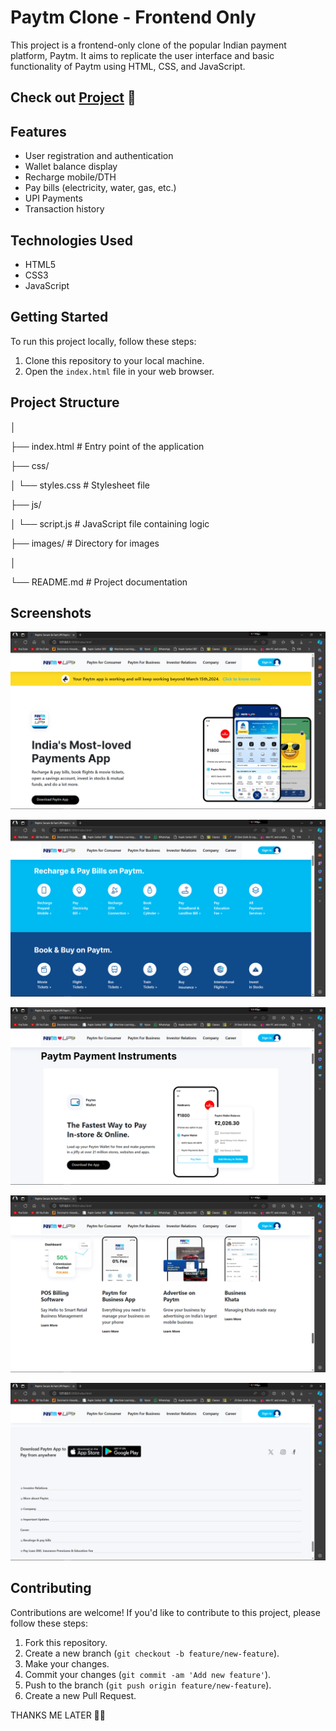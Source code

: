 # Paytm Clone - Frontend Only

This project is a frontend-only clone of the popular Indian payment platform, Paytm. It aims to replicate the user interface and basic functionality of Paytm using HTML, CSS, and JavaScript.

## Check out [Project](https://paytmclonebyvvv83.netlify.app/) 🔗

## Features

- User registration and authentication
- Wallet balance display
- Recharge mobile/DTH
- Pay bills (electricity, water, gas, etc.)
- UPI Payments
- Transaction history

## Technologies Used

- HTML5
- CSS3
- JavaScript

## Getting Started

To run this project locally, follow these steps:

1. Clone this repository to your local machine.
2. Open the `index.html` file in your web browser.

## Project Structure

│

├── index.html # Entry point of the application

├── css/

│ └── styles.css # Stylesheet file

├── js/

│ └── script.js # JavaScript file containing logic

├── images/ # Directory for images

│

└── README.md # Project documentation


## Screenshots

![Screenshot of website](./images/Screenshot%20(169).png)

![Screenshot of website](./images/Screenshot%20(170).png)

![Screenshot of website](./images/Screenshot%20(171).png)

![Screenshot of website](./images/Screenshot%20(172).png)

![Screenshot of website](./images/Screenshot%20(173).png)

## Contributing

Contributions are welcome! If you'd like to contribute to this project, please follow these steps:

1. Fork this repository.
2. Create a new branch (`git checkout -b feature/new-feature`).
3. Make your changes.
4. Commit your changes (`git commit -am 'Add new feature'`).
5. Push to the branch (`git push origin feature/new-feature`).
6. Create a new Pull Request.

THANKS ME LATER 💌🙌
